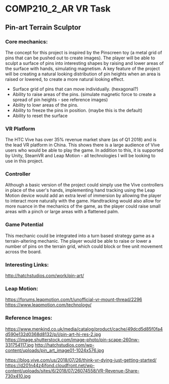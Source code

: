 # COMP210_2_AR VR Task

## Pin-art Terrain Sculptor


### Core mechanics:
The concept for this project is inspired by the Pinscreen toy (a metal grid of pins that can be pushed out to create images). The player will be able to sculpt a surface of pins into interesting shapes by raising and lower areas of the surface with hands, simulating magnetism. A key feature of the project will be creating a natural looking distribution of pin heights when an area is raised or lowered, to create a more natural looking effect.

* Surface grid of pins that can move individually. (hexagonal?)
* Ability to raise areas of the pins. (simulate magnetic force to create a spread of pin heights - see reference images)
* Ability to lowr areas of the pins.
* Ability to freeze the pins in position. (maybe this is the default)
* Ability to reset the surface


### VR Platform
The HTC Vive has over 35% revenue market share (as of Q1 2018) and is the lead VR platform in China. This shows there is a large audience of Vive users who would be able to play the game. In addition to this, it is supported by Unity, SteamVR and Leap Motion - all technologies I will be looking to use in this project.

### Controller
Although a basic version of the project could simply use the Vive controllers in place of the user's hands, implementing hand tracking using the Leap Motion device would add an extra level of immersion by allowing the player to interact more naturally with the game. Handtracking would also allow for more nuance in the mechanics of the game, as the player could raise small areas with a pinch or large areas with a flattened palm.


### Game Potential

This mechanic could be integrated into a turn based strategy game as a terrain-altering mechanic. The player would be able to raise or lower a number of pins on the terrain grid, which could block or free unit movement across the board.



### Interesting Links:
http://hatchstudios.com/work/pin-art/

### Leap Motion:
https://forums.leapmotion.com/t/unofficial-vr-mount-thread/2296
https://www.leapmotion.com/technology/

### Reference Images:
https://www.menkind.co.uk/media/catalog/product/cache/49dcd5d85f0fa4d590e132d0368d8132/p/i/pin-art-hi-res-2.jpg
https://image.shutterstock.com/image-photo/pin-scape-260nw-331754117.jpg
http://hatchstudios.com/wp-content/uploads/pin_art_image01-1024x576.jpg

https://blog.vive.com/us/2018/07/26/think-vr-dying-just-getting-started/
https://d201n44z4ifond.cloudfront.net/wp-content/uploads/sites/6/2018/07/26074558/VR-Revenue-Share-730x410.jpg


